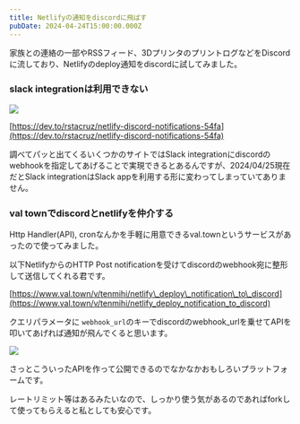 ```yaml
---
title: Netlifyの通知をdiscordに飛ばす
pubDate: 2024-04-24T15:00:00.000Z
---
```


家族との連絡の一部やRSSフィード、3DプリンタのプリントログなどをDiscordに流しており、Netlifyのdeploy通知をdiscordに試してみました。

### slack integrationは利用できない

![](</images/dev-posts/スクリーンショット 2024-04-25 22.05.49.png>)

[https://dev.to/rstacruz/netlify-discord-notifications-54fa](https://dev.to/rstacruz/netlify-discord-notifications-54fa)

調べてパッと出てくるいくつかのサイトではSlack integrationにdiscordのwebhookを指定してあげることで実現できるとあるんですが、2024/04/25現在だとSlack integrationはSlack appを利用する形に変わってしまっていてありません。

### val townでdiscordとnetlifyを仲介する

Http Handler(API), cronなんかを手軽に用意できるval.townというサービスがあったので使ってみました。

以下NetlifyからのHTTP Post notificationを受けてdiscordのwebhook宛に整形して送信してくれる君です。

[https://www.val.town/v/tenmihi/netlify\_deploy\_notification\_to\_discord](https://www.val.town/v/tenmihi/netlify_deploy_notification_to_discord)

クエリパラメータに `webhook_url`のキーでdiscordのwebhook\_urlを乗せてAPIを叩いてあげれば通知が飛んでくると思います。

![](</images/dev-posts/スクリーンショット 2024-04-25 21.55.46.png>)

さっとこういったAPIを作って公開できるのでなかなかおもしろいプラットフォームです。

レートリミット等はあるみたいなので、しっかり使う気があるのであればforkして使ってもらえると私としても安心です。
